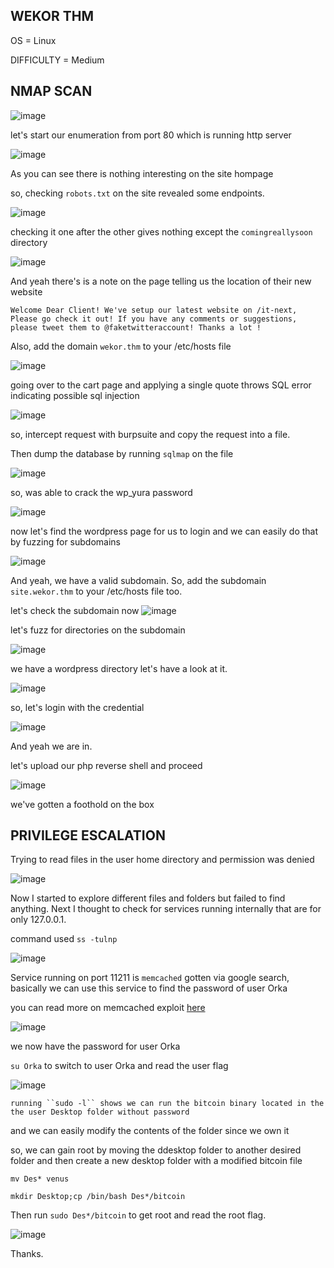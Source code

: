<h2>WEKOR THM</h2>

OS = Linux

DIFFICULTY = Medium


## NMAP SCAN

![image](https://github.com/0xVenus/0xVenus.github.io/assets/97831939/b934e443-5db2-47c5-980d-bf8eeb5f625f)

let's start our enumeration from port 80 which is running http server

![image](https://github.com/0xVenus/0xVenus.github.io/assets/97831939/5df0a3fc-387b-4b8f-9f15-83c32337a2c0)

As you can see there is nothing interesting on the site hompage

so, checking ``robots.txt`` on the site revealed some endpoints.

![image](https://github.com/0xVenus/0xVenus.github.io/assets/97831939/f7562883-772b-4a3f-b4bd-6a17fcc40c91)

checking it one after the other gives nothing except the ``comingreallysoon`` directory

![image](https://github.com/0xVenus/0xVenus.github.io/assets/97831939/c06341fd-9c65-4bd9-876e-1ec7f01cfb3b)

And yeah there's is a note on the page telling us the location of their new website

``Welcome Dear Client! We've setup our latest website on /it-next, Please go check it out! If you have any comments or suggestions, please tweet them to @faketwitteraccount! Thanks a lot ! ``

Also, add the domain ``wekor.thm`` to your /etc/hosts file

![image](https://github.com/0xVenus/0xVenus.github.io/assets/97831939/af7b0ed7-84f5-4eb4-9e1b-22c2f3cc3928)

going over to the cart page and applying a single quote throws SQL error indicating possible sql injection

![image](https://github.com/0xVenus/0xVenus.github.io/assets/97831939/d89d5ee3-1a0f-4c2d-854b-0ce4d1c18b4a)

so, intercept request with burpsuite and copy the request into a file.

Then dump the database by running ``sqlmap`` on the file

![image](https://github.com/0xVenus/0xVenus.github.io/assets/97831939/bb566073-4d01-4a39-991d-838e561b65b7)

so, was able to crack the wp_yura password 

![image](https://github.com/0xVenus/0xVenus.github.io/assets/97831939/2a42cb09-68c2-4388-832f-f59036128b3f)

now let's find the wordpress page for us to login and we can easily do that by fuzzing for subdomains

![image](https://github.com/0xVenus/0xVenus.github.io/assets/97831939/f360b5f8-1fdf-4b7b-ae0c-792c7e6b52e3)

And yeah, we have a valid subdomain. So, add the subdomain ``site.wekor.thm`` to your /etc/hosts file too.

let's check the subdomain now
![image](https://github.com/0xVenus/0xVenus.github.io/assets/97831939/ca75b5b2-6d86-4890-9da7-d3e7f1f64de8)

let's fuzz for directories on the subdomain

![image](https://github.com/0xVenus/0xVenus.github.io/assets/97831939/fab4824b-d202-4dc6-bf36-75de7af115c7)

we have a wordpress directory let's have a look at it.

![image](https://github.com/0xVenus/0xVenus.github.io/assets/97831939/b13aa8f7-baeb-4d18-87a8-b940f11580c7)

so, let's login with the credential

![image](https://github.com/0xVenus/0xVenus.github.io/assets/97831939/46fe1059-aa1d-4fac-af9e-78993ee3073b)

And yeah we are in.

let's upload our php reverse shell and proceed

![image](https://github.com/0xVenus/0xVenus.github.io/assets/97831939/f377f8ed-076a-4a78-beb2-6cf1439a0e78)

we've gotten a foothold on the box

## PRIVILEGE ESCALATION

Trying to read files in the user home directory and permission was denied

![image](https://github.com/0xVenus/0xVenus.github.io/assets/97831939/cf869fa0-ed13-45b8-aa86-72ab5217b7e1)

Now I started to explore different files and folders but failed to find anything. Next I thought to check for services running internally that are for only 127.0.0.1.

command used ``ss -tulnp``

![image](https://github.com/0xVenus/0xVenus.github.io/assets/97831939/c67c0b86-5c55-49ae-bbf5-0f8f883a8df9)

Service running on port 11211 is ``memcached`` gotten via google search,
basically we can use this service to find the password of user Orka

you can read more on memcached exploit [here](https://www.hackingarticles.in/penetration-testing-on-memcached-server/?ref=infosecarticles.com)

![image](https://github.com/0xVenus/0xVenus.github.io/assets/97831939/96d65624-b65e-4a8f-9710-a871e0de1837)

we now have the password for user Orka

``su Orka`` to switch to user Orka and read the user flag

![image](https://github.com/0xVenus/0xVenus.github.io/assets/97831939/d38eb60c-9a89-47c4-ba3a-017954c44701)

```running ``sudo -l`` shows we can run the bitcoin binary located in the the user Desktop folder without password```

and we can easily modify the contents of the folder since we own it

so, we can gain root by moving the ddesktop folder to another desired folder and then create a new desktop folder with a modified bitcoin file

```mv Des* venus```

```mkdir Desktop;cp /bin/bash Des*/bitcoin```

Then run ```sudo Des*/bitcoin``` to get root and read the root flag.

![image](https://github.com/0xVenus/0xVenus.github.io/assets/97831939/2fa89fa3-1457-4b75-a00f-fcf286a1156c)


Thanks.






















